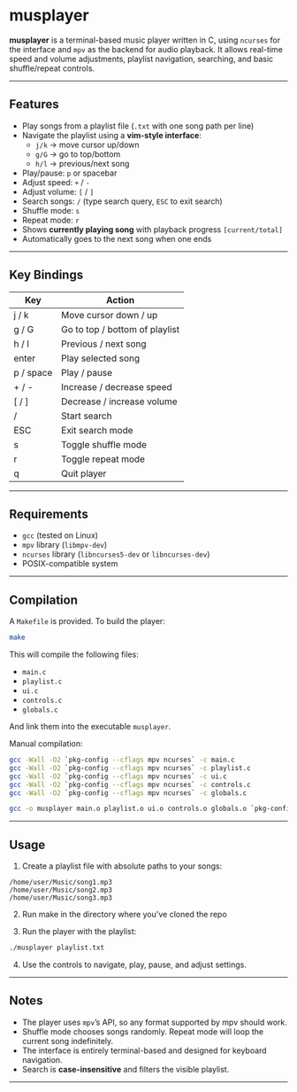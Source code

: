 # musplayer

**musplayer** is a terminal-based music player written in C, using `ncurses` for the interface and `mpv` as the backend for audio playback. It allows real-time speed and volume adjustments, playlist navigation, searching, and basic shuffle/repeat controls.

---

## Features

- Play songs from a playlist file (`.txt` with one song path per line)
- Navigate the playlist using a **vim-style interface**:
  - `j/k` → move cursor up/down
  - `g/G` → go to top/bottom
  - `h/l` → previous/next song
- Play/pause: `p` or spacebar
- Adjust speed: `+` / `-`
- Adjust volume: `[` / `]`
- Search songs: `/` (type search query, `ESC` to exit search)
- Shuffle mode: `s`
- Repeat mode: `r`
- Shows **currently playing song** with playback progress `[current/total]`
- Automatically goes to the next song when one ends

---

## Key Bindings

| Key       | Action                              |
|-----------|-------------------------------------|
| j / k     | Move cursor down / up               |
| g / G     | Go to top / bottom of playlist     |
| h / l     | Previous / next song                |
| enter     | Play selected song                  |
| p / space | Play / pause                        |
| + / -     | Increase / decrease speed           |
| [ / ]     | Decrease / increase volume          |
| /         | Start search                        |
| ESC       | Exit search mode                     |
| s         | Toggle shuffle mode                 |
| r         | Toggle repeat mode                  |
| q         | Quit player                          |

---

## Requirements

- `gcc` (tested on Linux)
- `mpv` library (`libmpv-dev`)
- `ncurses` library (`libncurses5-dev` or `libncurses-dev`)
- POSIX-compatible system

---

## Compilation

A `Makefile` is provided. To build the player:

```bash
make
```

This will compile the following files:

- `main.c`
- `playlist.c`
- `ui.c`
- `controls.c`
- `globals.c`

And link them into the executable `musplayer`.

Manual compilation:

```bash
gcc -Wall -O2 `pkg-config --cflags mpv ncurses` -c main.c
gcc -Wall -O2 `pkg-config --cflags mpv ncurses` -c playlist.c
gcc -Wall -O2 `pkg-config --cflags mpv ncurses` -c ui.c
gcc -Wall -O2 `pkg-config --cflags mpv ncurses` -c controls.c
gcc -Wall -O2 `pkg-config --cflags mpv ncurses` -c globals.c

gcc -o musplayer main.o playlist.o ui.o controls.o globals.o `pkg-config --libs mpv ncurses` -lm
```

---

## Usage

1. Create a playlist file with absolute paths to your songs:

```
/home/user/Music/song1.mp3
/home/user/Music/song2.mp3
/home/user/Music/song3.mp3
```

2. Run make in the directory where you've cloned the repo

3. Run the player with the playlist:

```bash
./musplayer playlist.txt
```

4. Use the controls to navigate, play, pause, and adjust settings.

---

## Notes

- The player uses `mpv`’s API, so any format supported by mpv should work.
- Shuffle mode chooses songs randomly. Repeat mode will loop the current song indefinitely.
- The interface is entirely terminal-based and designed for keyboard navigation.
- Search is **case-insensitive** and filters the visible playlist.

---

